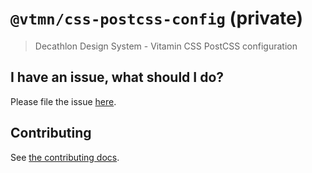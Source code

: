# `@vtmn/css-postcss-config` (private)

> Decathlon Design System - Vitamin CSS PostCSS configuration

## I have an issue, what should I do?

Please file the issue [here](https://github.com/Decathlon/vitamin-web/issues/new).

## Contributing

See [the contributing docs](https://github.com/Decathlon/vitamin-web/blob/main/CONTRIBUTING.md).
